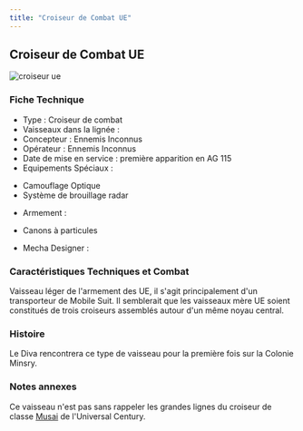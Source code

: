 ```yaml
---
title: "Croiseur de Combat UE"
---
```


Croiseur de Combat UE
---------------------

![croiseur ue](/images/stories/saga/gundamage/mechas/croiseur_ue.png) 


### Fiche Technique


- Type : Croiseur de combat  
- Vaisseaux dans la lignée :   
- Concepteur : Ennemis Inconnus  
- Opérateur : Ennemis Inconnus  
- Date de mise en service : première apparition en AG 115  
- Equipements Spéciaux :


* Camouflage Optique
* Système de brouillage radar


- Armement :


* Canons à particules


- Mecha Designer :


### Caractéristiques Techniques et Combat


Vaisseau léger de l'armement des UE, il s'agit principalement d'un transporteur de Mobile Suit. Il semblerait que les vaisseaux mère UE soient constitués de trois croiseurs assemblés autour d'un même noyau central. 


### Histoire


Le Diva rencontrera ce type de vaisseau pour la première fois sur la Colonie Minsry. 


### Notes annexes


Ce vaisseau n'est pas sans rappeler les grandes lignes du croiseur de classe [Musai](index.php?option=com_content&view=article&id=305:musai-class&catid=104:zeon) de l'Universal Century. 

